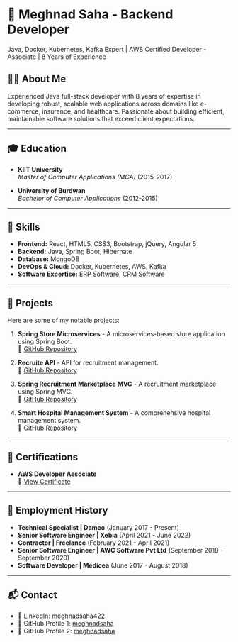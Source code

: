# 💼 Meghnad Saha - Backend Developer 

Java, Docker, Kubernetes, Kafka Expert | AWS Certified Developer - Associate | 8 Years of Experience

## 👨‍💻 About Me
Experienced Java full-stack developer with 8 years of expertise in developing robust, scalable web applications across domains like e-commerce, insurance, and healthcare. Passionate about building efficient, maintainable software solutions that exceed client expectations.

---

## 🎓 Education

- **KIIT University**  
  *Master of Computer Applications (MCA)* (2015-2017)

- **University of Burdwan**  
  *Bachelor of Computer Applications* (2012-2015)

---

## 🚀 Skills

- **Frontend:** React, HTML5, CSS3, Bootstrap, jQuery, Angular 5
- **Backend:** Java, Spring Boot, Hibernate
- **Database:** MongoDB
- **DevOps & Cloud:** Docker, Kubernetes, AWS, Kafka
- **Software Expertise:** ERP Software, CRM Software

---

## 📂 Projects

Here are some of my notable projects:

1. **Spring Store Microservices** - A microservices-based store application using Spring Boot.  
   🔗 [GitHub Repository](https://github.com/meghnadsaha/Spring-Store-Microservices)

2. **Recruite API** - API for recruitment management.  
   🔗 [GitHub Repository](https://github.com/meghnadsaha/recruite-api)

3. **Spring Recruitment Marketplace MVC** - A recruitment marketplace using Spring MVC.  
   🔗 [GitHub Repository](https://github.com/meghnadsaha/Spring-Recruitment-Marketplace-MVC)

4. **Smart Hospital Management System** - A comprehensive hospital management system.  
   🔗 [GitHub Repository](https://github.com/rohitsunilsharma2000/SmartHospital)

---

## 📜 Certifications

- **AWS Developer Associate**  
  📜 [View Certificate](https://www.credly.com/badges/a447404c-d253-41c5-bec2-ae3ab170c67e)

---

## 💼 Employment History

- **Technical Specialist | Damco** (January 2017 - Present)
- **Senior Software Engineer | Xebia** (April 2021 - June 2022)
- **Contractor | Freelance** (February 2021 - April 2021)
- **Senior Software Engineer | AWC Software Pvt Ltd** (September 2018 - September 2020)
- **Software Developer | Medicea** (June 2017 - August 2018)

---

## 📬 Contact

- 💼 LinkedIn: [meghnadsaha422](https://www.linkedin.com/in/meghnadsaha422/)
- 🚀 GitHub Profile 1: [meghnadsaha](https://github.com/meghnadsaha)
- 🚀 GitHub Profile 2: [meghnadsaha](https://github.com/rohitsunilsharma2000)

